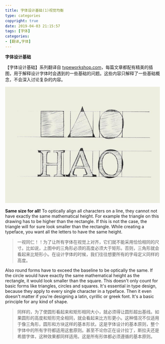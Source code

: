 ```yaml
---
title: 字体设计基础(1)视觉均衡
type: categories
copyright: true
date: 2019-04-03 21:15:57
tags: [字体]
categories: 
- [翻译,字体]
---
```


**字体设计基础**

【字体设计基础】系列翻译自 [typeworkshop.com](http://www.typeworkshop.com/index.php?id1=type-basics&id2=&id3=&id4=&id5=&idpic=01#pictloader)，每篇文章都配有精美的插图，用于解释设计字体时会遇到的一些基础的问题。这些内容只解释了一些基础概念，不会深入讨论复杂的内容。

![img](./字体设计基础-1-视觉均衡/typebasics-01.jpg)



**Same size for all!** To optically align all characters on a line, they cannot not have exactly the same mathematical height. For example the triangle on this drawing has to be higher than the rectangle. If this is not the case, the triangle will for sure look smaller than the rectangle. While creating a typeface, you want all the letters to have the same height.

> 一视同仁！！为了让所有字体在视觉上对齐，它们就不能采用恰恰相同的尺寸。比如说，上图中的三角形必须的高度必须大于矩形。否则，三角形就会看起来比矩形小。在设计字体的时候，我们往往想要所有的字母定义同样的高度。



Also round forms have to exceed the baseline to be optically the same. If the circle would have exactly the same mathematical height as the rectangle, it would look smaller than the square. This doesn't only count for basic forms like triangles, circles and squares. It's essential in type design, because they apply to every single character in a typeface. Then it even doesn't matter if you're designing a latin, cyrillic or greek font. It's a basic principle for any kind of shape.

> 同样的，为了使圆形看起来和矩形相同大小，就必须得让圆形超出基线。如果圆形的高度和矩形完全相同，就会看起来比方形更小。这种情况不仅适用于像三角形，圆形和方块这样的基本形状。这是字体设计的基本原则，整个字体中的所有字符都适用这套原则。甚至不论你正在设计拉丁，斯拉夫还是希腊字体，这种效果都同样适用。这是所有形体都必须遵循的基本原则。